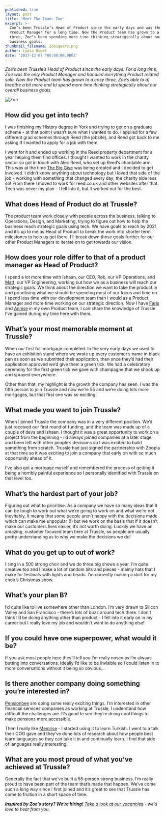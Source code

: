 ```yaml
---
published: true
layout: post
title: 'Meet The Team: Zoe'
excerpt: >-
  Zoe’s been Trussle’s Head of Product since the early days and was the only
  Product Manager for a long time. Now the Product team has grown to a cosy
  three, Zoe’s been spending more time thinking strategically about our overall
  business goals.    
thumbnail_filename: ZoeSquare.png
author: Lydia Bower
date: '2017-12-07 T00:00:00.000Z'
---
```

_Zoe’s been Trussle’s Head of Product since the early days. For a long time, Zoe was the only Product Manager and handled everything Product related solo. Now the Product team has grown to a cosy three, Zoe’s able to a) breathe a bit more and b) spend more time thinking strategically about our overall business goals._ 

![Zoe]({{site.baseurl}}/images/post_images/Zoe.png)

 
## How did you get into tech?
I was finishing my History degree in York and trying to get on a graduate scheme - at that point I wasn’t sure what I wanted to do. I applied for a few different grad schemes through Reed (the jobsite), and Reed got back to me asking if I wanted to apply for a job with them. 

I went for it and ended up working in the Reed property department for a year helping them find offices. I thought I wanted to work in the charity sector so got in touch with Alec Reed, who set up Reed’s charitable arm. This was at the time [The Big Give](https://secure.thebiggive.org.uk/#/) was being created and I decided to get involved. I didn’t know anything about technology but I loved that side of the job - working with something that changed every day; the charity side less so! From there I moved to work for reed.co.uk and other websites after that. Tech was never my plan - I fell into it, but it worked out for the best. 

## What does Head of Product do at Trussle?
The product team work closely with people across the business, talking to Operations, Design, and Marketing, trying to figure out how to help the business reach strategic goals using tech. We have goals to reach by 2021, and it’s up to me as Head of Product to break the work into shorter term milestones to help us get there. I’ll break down those goals further for our other Product Managers to iterate on to get towards our vision. 

## How does your role differ to that of a product manager as Head of Product?
I spend a lot more time with Ishaan, our CEO, Rob, our VP Operations, and [Matt](https://trussle.com/blog/meet-the-team-matthew), our VP Engineering, working out how we as a business will reach our strategic goals. We think about the direction we want to take the product in and prioritising what we should be spending most of our focus and time on. I spend less time with our development team than I would as a Product Manager and more time working on our strategic direction. Now I have [Faris](https://trussle.com/blog/meet-the-team-faris) and [Annise](https://trussle.com/blog/meet-the-team-annise) in my own Product team, I can share the knowledge of Trussle I’ve gained during my time here with them. 

## What’s your most memorable moment at Trussle?
When our first full mortgage completed. In the very early days we used to have an exhibition stand where we wrote up every customer’s name in black pen as soon as we submitted their application, then once they’d had their application approved we’d give them a green tick. We had a celebratory ceremony for the first green tick we gave with champagne that we shook up and sprayed everywhere. 

Other than that, my highlight is the growth the company has seen. I was the fifth person to join Trussle and now we’re 55 and we’re doing lots more mortgages, but that first one was so exciting!  

## What made you want to join Trussle?
When I joined Trussle the company was in a very different position. We’d just received our first round of funding, and the team was made up of a couple of devs and Ishaan. I thought it was a great opportunity to work on a project from the beginning - I’d always joined companies at a later stage and been left with other people’s decisions so I was excited to build something from scratch. Trussle had just signed the partnership with Zoopla at that time so it was exciting to join a company that early on with so much opportunity ahead of it. 

I’ve also got a mortgage myself and remembered the process of getting it being a horribly painful experience so I personally identified with Trussle on that level too. 

## What’s the hardest part of your job?
Figuring out what to prioritise. As a company we have so many ideas that it can be tough to work out what we’re going to work on and what we’re not. Inevitably, it means that some people aren’t happy with the decisions made which can make me unpopular (!) but we work on the basis that if it doesn’t make our customers lives easier, it’s not worth doing. Luckily we have an amazing, customer focused team here at Trussle, so people are usually pretty understanding as to why we make the decisions we do!

## What do you get up to out of work?
I sing in a 500 strong choir and we do three big shows a year. I’m quite creative too and I make a lot of random bits and pieces - mainly hats that I make for festivals with lights and beads. I’m currently making a skirt for my choir’s Christmas show.

## What’s your plan B?
I’d quite like to live somewhere other than London. I’m very drawn to Silicon Valley and San Francisco -  there’s lots of buzz around tech there. I don’t think I’d be doing anything other than product - I fell into it early on in my career but I really love my job and wouldn’t want to do anything else!

## If you could have one superpower, what would it be?
If you ask most people here they’ll tell you I’m really nosey as I’m always butting into conversations. Ideally I’d like to be invisible so I could listen in to more conversations without it being so obvious...

## Is there another company doing something you’re interested in?
[Pensionbee](https://www.pensionbee.com/) are doing some really exciting things. I’m interested in other financial services companies as working at Trussle, I understand how difficult the challenges are. It’s good to see they’re doing cool things to make pensions more accessible. 

Then I really like [Memrise](https://www.memrise.com/) - I started using it to learn Turkish. I went to a talk their COO gave and they’ve done lots of research about how people best learn languages so they can take it in and continually learn. I find that side of languages really interesting. 

## What are you most proud of what you’ve achieved at Trussle?
Generally the fact that we’ve built a 55-person strong business. I’m really proud to have been part of the team that’s made that happen. We’ve come such a long way since I first joined and it’s great to see that Trussle has come to fruition in a short space of time. 

_**Inspired by Zoe’s story? We’re hiring!** [Take a look at our vacancies](https://jobs.lever.co/trussle "Trussle careers") - we’d love to hear from you._
